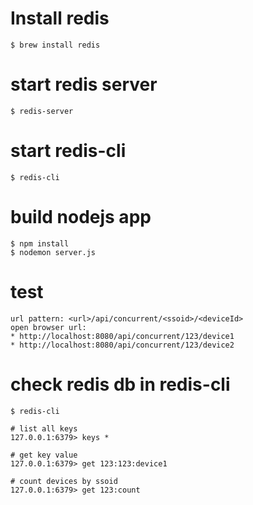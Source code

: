 # Install redis
```
$ brew install redis
```

# start redis server
```
$ redis-server
```

# start redis-cli
```
$ redis-cli
```

# build nodejs app
```
$ npm install
$ nodemon server.js
```

# test
```
url pattern: <url>/api/concurrent/<ssoid>/<deviceId>
open browser url: 
* http://localhost:8080/api/concurrent/123/device1
* http://localhost:8080/api/concurrent/123/device2
```

# check redis db in redis-cli
```
$ redis-cli

# list all keys
127.0.0.1:6379> keys *

# get key value
127.0.0.1:6379> get 123:123:device1

# count devices by ssoid
127.0.0.1:6379> get 123:count

```